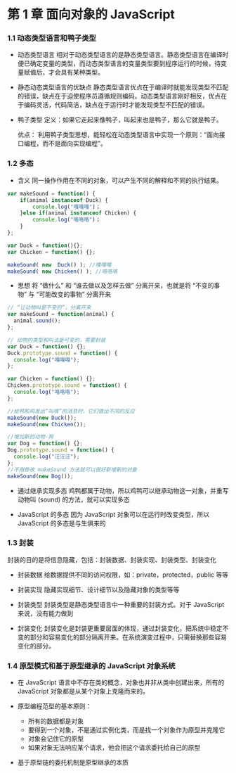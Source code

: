 # 第 1 章 面向对象的 JavaScript

### 1.1 动态类型语言和鸭子类型

- 动态类型语言
  相对于动态类型语言的是静态类型语言。静态类型语言在编译时便已确定变量的类型，而动态类型语言的变量类型要到程序运行的时候，待变量赋值后，才会具有某种类型。

- 静态动态类型语言的优缺点
  静态类型语言优点在于编译时就能发现类型不匹配的错误，缺点在于迫使程序员遵循规则编码。动态类型语言刚好相反，优点在于编码灵活，代码简洁，缺点在于运行时才能发现类型不匹配的错误。

- 鸭子类型
  定义：如果它走起来像鸭子，叫起来也是鸭子，那么它就是鸭子。

  优点： 利用鸭子类型思想，能轻松在动态类型语言中实现一个原则：“面向接口编程，而不是面向实现编程”。

### 1.2 多态

- 含义
  同一操作作用在不同的对象，可以产生不同的解释和不同的执行结果。

```js
var makeSound = function() {
    if(animal instanceof Duck) {
        console.log("嘎嘎嘎")；
    }else if(animal instanceof Chicken) {
        console.log("咯咯咯")；
    }
};

var Duck = function(){};
var Chicken = function() {};

makeSound( new  Duck() ); //嘎嘎嘎
makeSound( new Chicken() ); //咯咯咯

```

- 思想
  将 “做什么” 和 “谁去做以及怎样去做” 分离开来，也就是将 “不变的事物” 与 “可能改变的事物” 分离开来

```js
// “让动物叫是不变的”，分离开来
var makeSound = function(animal) {
  animal.sound();
};

// 动物的类型和叫法是可变的，需要封装
var Duck = function() {};
Duck.prototype.sound = function() {
  console.log("嘎嘎嘎");
};

var Chicken = function() {};
Chicken.prototype.sound = function() {
  console.log("咯咯咯");
};

//给鸭和鸡发出“叫唤”的消息时，它们做出不同的反应
makeSound(new Duck());
makeSound(new Chicken());

//增加新的动物-狗
var Dog = function() {};
Dog.prototype.sound = function() {
  console.log("汪汪汪");
};
//不用修改 makeSound 方法就可以很好新增新的对象
makeSound(new Dog());
```

- 通过继承实现多态
  鸡鸭都属于动物，所以鸡鸭可以继承动物这一对象，并重写动物叫 (sound) 的方法，就可以实现多态

- JavaScript 的多态
  因为 JavaScript 对象可以在运行时改变类型，所以 JavaScript 的多态是与生俱来的

### 1.3 封装

封装的目的是将信息隐藏，包括：封装数据、封装实现、封装类型、封装变化

- 封装数据
  给数据提供不同的访问权限，如：private，protected，public 等等

- 封装实现
  隐藏实现细节、设计细节以及隐藏对象的类型等等

- 封装类型
  封装类型是静态类型语言中一种重要的封装方式。对于 JavaScript 来说，没有能力做到

- 封装变化
  封装变化是封装更重要层面的体现，通过封装变化，把系统中稳定不变的部分和容易变化的部分隔离开来。在系统演变过程中，只需替换那些容易变化的部分。

### 1.4 原型模式和基于原型继承的 JavaScript 对象系统

- 在 JavaScript 语言中不存在类的概念，对象也并非从类中创建出来，所有的 JavaScript 对象都是从某个对象上克隆而来的。

- 原型编程范型的基本原则：

  - 所有的数据都是对象
  - 要得到一个对象，不是通过实例化类，而是找一个对象作为原型并克隆它
  - 对象会记住它的原型
  - 如果对象无法响应某个请求，他会把这个请求委托给自己的原型

- 基于原型链的委托机制是原型继承的本质
